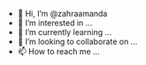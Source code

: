 - 👋 Hi, I’m @zahraamanda
- 👀 I’m interested in ...
- 🌱 I’m currently learning ...
- 💞️ I’m looking to collaborate on ...
- 📫 How to reach me ...

<!---
zahraamanda/zahraamanda is a ✨ special ✨ repository because its `README.md` (this file) appears on your GitHub profile.
You can click the Preview link to take a look at your changes.
--->
